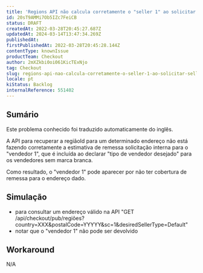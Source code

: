 ```yaml
---
title: 'Regions API não calcula corretamente o "seller 1" ao solicitar sellers que não são white label'
id: 20sT9AMMi7Ob5IZc7FeiCB
status: DRAFT
createdAt: 2022-03-28T20:45:27.687Z
updatedAt: 2024-03-14T13:47:34.269Z
publishedAt: 
firstPublishedAt: 2022-03-28T20:45:28.144Z
contentType: knownIssue
productTeam: Checkout
author: 2mXZkbi0oi061KicTExNjo
tag: Checkout
slug: regions-api-nao-calcula-corretamente-o-seller-1-ao-solicitar-sellers-que-nao-sao-white-label
locale: pt
kiStatus: Backlog
internalReference: 551402
---
```


## Sumário

<div class="alert alert-info">
  <p>Este problema conhecido foi traduzido automaticamente do inglês.</p>
</div>



A API para recuperar a regiãoId para um determinado endereço não está fazendo corretamente a estimativa de remessa solicitação interna para o "vendedor 1", que é incluída ao declarar "tipo de vendedor desejado" para os vendedores sem marca branca.

Como resultado, o "vendedor 1" pode aparecer por não ter cobertura de remessa para o endereço dado.



## Simulação



- para consultar um endereço válido na API "GET /api/checkout/pub/regiões?country=XXX&postalCode=YYYYY&sc=1&desiredSellerType=Default"
- notar que o "vendedor 1" não pode ser devolvido



## Workaround



N/A


